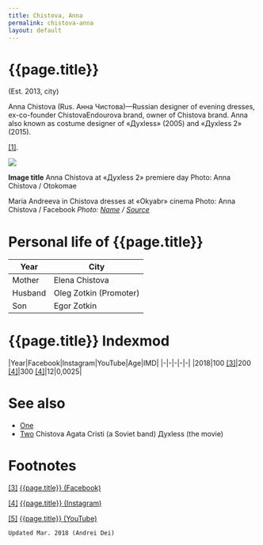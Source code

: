 ```yaml
---
title: Chistova, Anna
permalink: chistova-anna
layout: default
---
```


# {{page.title}}

(Est. 2013, city)

Anna Chistova (Rus. Анна Чистова)—Russian designer of evening dresses, ex-co-founder ChistovaEndourova brand, owner of Chistova brand. Anna also known as costume designer of «Духless» (2005) and «Духless 2» (2015).

<span id="a1">[\[1\]](#f1)</span>.

![](/encyclopedia/images/image-name.jpg)

**Image title**
Anna Chistova at «Духless 2» premiere day
Photo: Anna Chistova / Otokomae

Maria Andreeva in Chistova dresses at «Okyabr» cinema
Photo: Anna Chistova  / Facebook
*Photo: [Name](index) / [Source](index)*

# Personal life of {{page.title}}

|Year|City|
|-|-|
|Mother|Elena Chistova|
|Husband|Oleg Zotkin (Promoter)|
|Son|Egor Zotkin|


# {{page.title}} Indexmod

|Year|Facebook|Instagram|YouTube|Age|IMD|
|-|-|-|-|-|
|2018|100 <span id="a3">[\[3\]](#f3)</span>|200 <span id="a4">[\[4\]](#f4)</span>|300 <span id="a4">[\[4\]](#f4)</span>|12|0,0025|


# See also

+ [One](index)
+ [Two](index)
Chistova
Agata Cristi (a Soviet band)
Духless (the movie) 

# Footnotes

[[3]](#a3) <span id="f3"></span> [{{page.title}} (Facebook)](index)

[[4]](#a4) <span id="f4"></span> [{{page.title}} (Instagram)](index)

[[5]](#a5) <span id="f5"></span> [{{page.title}} (YouTube)](index)

`Updated Mar. 2018 (Andrei Dei)`
